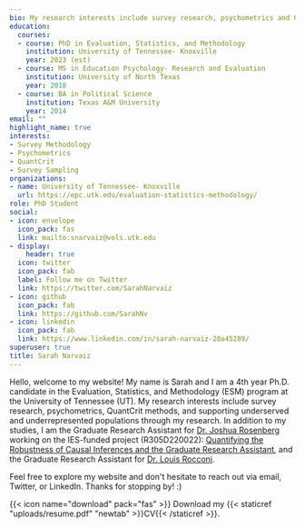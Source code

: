 ```yaml
---
bio: My research interests include survey research, psychometrics and QuantCrit theory.
education:
  courses:
  - course: PhD in Evaluation, Statistics, and Methodology
    institution: University of Tennessee- Knoxville
    year: 2023 (est)
  - course: MS in Education Psychology- Research and Evaluation
    institution: University of North Texas
    year: 2018
  - course: BA in Political Science
    institution: Texas A&M University
    year: 2014
email: ""
highlight_name: true
interests:
- Survey Methodology
- Psychometrics
- QuantCrit
- Survey Sampling
organizations:
- name: University of Tennessee- Knoxville
  url: https://epc.utk.edu/evaluation-statistics-methodology/
role: PhD Student
social:
- icon: envelope
  icon_pack: fas
  link: mailto:snarvaiz@vols.utk.edu
- display:
    header: true
  icon: twitter
  icon_pack: fab
  label: Follow me on Twitter
  link: https://twitter.com/SarahNarvaiz
- icon: github
  icon_pack: fab
  link: https://github.com/SarahNv
- icon: linkedin
  icon_pack: fab
  link: https://www.linkedin.com/in/sarah-narvaiz-20a45289/
superuser: true
title: Sarah Narvaiz
---
```


Hello, welcome to my website! My name is Sarah and I am a 4th year Ph.D. candidate in the Evaluation, Statistics, and Methodology (ESM) program at the University of Tennessee (UT). My research interests include survey research, psychometrics, QuantCrit methods, and supporting underserved and underrepresented populations through my research. In addition to my studies, I am the Graduate Research Assistant for [Dr. Joshua Rosenberg](https://joshuamrosenberg.com/) working on the IES-funded project (R305D220022): [Quantifying the Robustness of Causal Inferences and the Graduate Research Assistant](https://ies.ed.gov/funding/grantsearch/details.asp?ID=5723), and the Graduate Research Assistant for [Dr. Louis Rocconi](https://lrocconi.github.io/).

Feel free to explore my website and don't hesitate to reach out via email, Twitter, or LinkedIn. Thanks for stopping by! :)

{{< icon name="download" pack="fas" >}} Download my {{< staticref "uploads/resume.pdf" "newtab" >}}CV{{< /staticref >}}.
